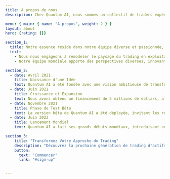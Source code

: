```yaml
---
title: À propos de nous
description: Chez Quantum AI, nous sommes un collectif de traders expérimentés et de spécialistes en IA qui se sont réunis pour créer la plateforme de trading ultime, reconnue pour sa précision exceptionnelle et ses performances rapides.

menu: { main: { name: "A propos", weight: 2 } }
layout: about
hero: {rating: {}}

section_1:
  title: Notre essence réside dans notre équipe diverse et passionnée, venue du monde entier, unie par une vision de redéfinir l'avenir du trading.
  text: 
    - Nous nous engageons à remodeler le paysage du trading en exploitant l'immense puissance de l'intelligence artificielle. Notre conviction est que la combinaison des insights de traders qualifiés avec les avancées technologiques de pointe nous permet d'offrir une plateforme de trading qui se démarque en termes de précision, de rapidité et de rentabilité.
    - Notre équipe mondiale apporte des perspectives diverses, innovant sans relâche pour intégrer les dernières tendances en matière d'IA et de finance dans notre plateforme. Nous sommes motivés par la synergie entre l'expertise humaine et l'intelligence machine, nous efforçant d'offrir une expérience de trading révolutionnaire.

section_2:
  - date: Avril 2021
    title: Naissance d'une Idée
    text: Quantum AI a été fondée avec une vision ambitieuse de transformer le trading grâce à l'intelligence artificielle.
  - date: Juin 2021
    title: Croissance et Expansion
    text: Nous avons obtenu un financement de 5 millions de dollars, alimentant le développement de notre plateforme et l'expansion de notre équipe.
  - date: Novembre 2021
    title: Phase de Test Bêta
    text: La version bêta de Quantum AI a été déployée, invitant les retours des utilisateurs et affinant notre technologie.
  - date: Juin 2022
    title: Lancement Mondial
    text: Quantum AI a fait ses grands débuts mondiaux, introduisant notre technologie de trading avancée aux utilisateurs du monde entier, marquant un tournant décisif dans notre quête pour révolutionner le secteur du trading.

section_3:
    title: "Transformez Votre Approche du Trading"
    description: "Découvrez la prochaine génération de trading d'actifs avec Quantum AI. Ce mélange révolutionnaire d'intelligence artificielle et d'analyse de données complète offre des capacités de trading extraordinaires. Quantum AI permet aux traders de relever les défis du marché avec une précision et une sophistication inégalées."
    button:
      text: "Commencer"
      link: "#sign-up"


---
```


